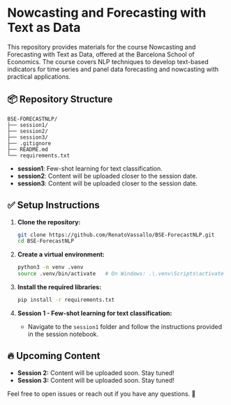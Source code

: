 # Nowcasting and Forecasting with Text as Data

This repository provides materials for the course Nowcasting and Forecasting with Text as Data, offered at the Barcelona School of Economics. The course covers NLP techniques to develop text-based indicators for time series and panel data forecasting and nowcasting with practical applications.

## 📦 Repository Structure

```
BSE-FORECASTNLP/
├── session1/
├── session2/
├── session3/
├── .gitignore
├── README.md
└── requirements.txt
```

* **session1**: Few-shot learning for text classification.
* **session2**: Content will be uploaded closer to the session date.
* **session3**: Content will be uploaded closer to the session date.

## ✅ Setup Instructions

1. **Clone the repository:**

   ```bash
   git clone https://github.com/RenatoVassallo/BSE-ForecastNLP.git
   cd BSE-ForecastNLP
   ```

2. **Create a virtual environment:**

   ```bash
   python3 -m venv .venv
   source .venv/bin/activate   # On Windows: .\.venv\Scripts\activate
   ```

3. **Install the required libraries:**

   ```bash
   pip install -r requirements.txt
   ```

4. **Session 1 - Few-shot learning for text classification:**

   * Navigate to the `session1` folder and follow the instructions provided in the session notebook.

## 🔥 Upcoming Content

* **Session 2:** Content will be uploaded soon. Stay tuned!
* **Session 3:** Content will be uploaded soon. Stay tuned!

Feel free to open issues or reach out if you have any questions. 🚀
